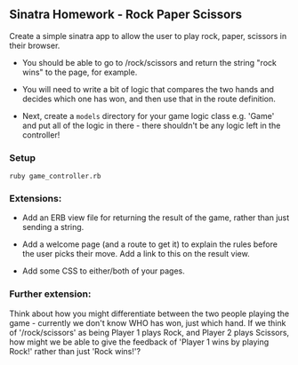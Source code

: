 ## Sinatra Homework - Rock Paper Scissors

Create a simple sinatra app to allow the user to play rock, paper, scissors in their browser.

- You should be able to go to /rock/scissors and return the string "rock wins" to the page, for example.

- You will need to write a bit of logic that compares the two hands and decides which one has won, and then use that in the route definition.

- Next, create a `models` directory for your game logic class e.g. 'Game' and put all of the logic in there - there shouldn't be any logic left in the controller!

### Setup

```
ruby game_controller.rb
```

### Extensions:

- Add an ERB view file for returning the result of the game, rather than just sending a string.

- Add a welcome page (and a route to get it) to explain the rules before the user picks their move. Add a link to this on the result view.

- Add some CSS to either/both of your pages.

### Further extension:

Think about how you might differentiate between the two people playing the game - currently we don't know WHO has won, just which hand. If we think of '/rock/scissors' as being Player 1 plays Rock, and Player 2 plays Scissors, how might we be able to give the feedback of 'Player 1 wins by playing Rock!' rather than just 'Rock wins!'?
